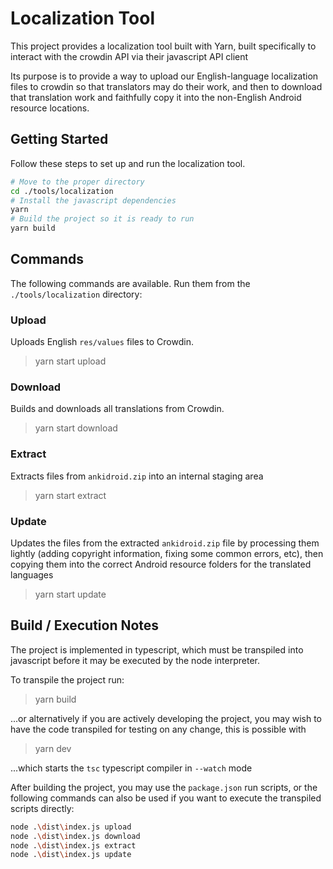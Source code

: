 # Localization Tool

This project provides a localization tool built with Yarn, built specifically to interact with the crowdin API via their javascript API client

Its purpose is to provide a way to upload our English-language localization files to crowdin so that translators may do their work, and then to download that translation work and faithfully copy it into the non-English Android resource locations.

## Getting Started

Follow these steps to set up and run the localization tool.

```bash
# Move to the proper directory
cd ./tools/localization
# Install the javascript dependencies
yarn
# Build the project so it is ready to run
yarn build
```

## Commands

The following commands are available. Run them from the `./tools/localization` directory:

### Upload

Uploads English `res/values` files to Crowdin.

> yarn start upload

### Download

Builds and downloads all translations from Crowdin.

> yarn start download

### Extract

Extracts files from `ankidroid.zip` into an internal staging area

> yarn start extract

### Update

Updates the files from the extracted `ankidroid.zip` file by processing them lightly (adding copyright information, fixing some common errors, etc), then copying them into the correct Android resource folders for the translated languages

> yarn start update

## Build / Execution Notes

The project is implemented in typescript, which must be transpiled into javascript before it may be executed by the node interpreter.

To transpile the project run:

> yarn build

...or alternatively if you are actively developing the project, you may wish to have the code transpiled for testing on any change, this is possible with

> yarn dev

...which starts the `tsc` typescript compiler in `--watch` mode

After building the project, you may use the `package.json` run scripts, or the following commands can also be used if you want to execute the transpiled scripts directly:

```bash
node .\dist\index.js upload
node .\dist\index.js download
node .\dist\index.js extract
node .\dist\index.js update
```
